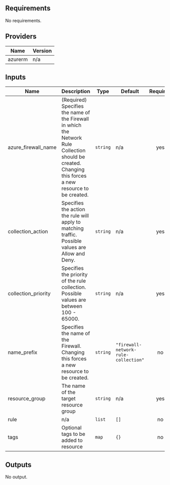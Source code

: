 ## Requirements

No requirements.

## Providers

| Name | Version |
|------|---------|
| azurerm | n/a |

## Inputs

| Name | Description | Type | Default | Required |
|------|-------------|------|---------|:--------:|
| azure\_firewall\_name | (Required) Specifies the name of the Firewall in which the Network Rule Collection should be created. Changing this forces a new resource to be created. | `string` | n/a | yes |
| collection\_action | Specifies the action the rule will apply to matching traffic. Possible values are Allow and Deny. | `string` | n/a | yes |
| collection\_priority | Specifies the priority of the rule collection. Possible values are between 100 - 65000. | `string` | n/a | yes |
| name\_prefix | Specifies the name of the Firewall. Changing this forces a new resource to be created. | `string` | `"firewall-network-rule-collection"` | no |
| resource\_group | The name of the target resource group | `string` | n/a | yes |
| rule | n/a | `list` | `[]` | no |
| tags | Optional tags to be added to resource | `map` | `{}` | no |

## Outputs

No output.

